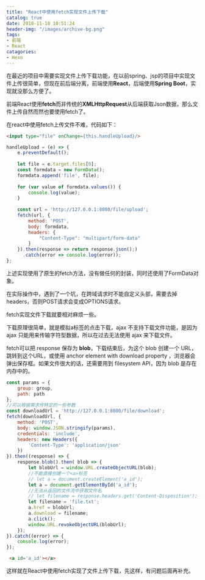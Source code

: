 ```yaml
---
title: "React中使用fetch实现文件上传下载"
catalog: true
date: 2018-11-18 10:51:24
header-img: "/images/archive-bg.png"
tags:
- 前端
- React
catagories:
- Hexo
---
```


在最近的项目中需要实现文件上传下载功能，在以前spring、jsp的项目中实现文件上传很简单，但现在前后端分离，前端使用**React**，后端使用**Spring Boot**，实现就没那么方便了。

前端React使用**fetch**而非传统的**XMLHttpRequest**从后端获取Json数据，那么文件上传自然而然也要使用fetch了。

在react中使用fetch上传文件不难，代码如下：

```html
<input type="file" onChange={this.handleUpload}/>
```

```js
handleUpload = (e) => {
	e.preventDefault();
    
    let file = e.target.files[0];
    const formdata = new FormData();
    formdata.append('file', file);
        
    for (var value of formdata.values()) {
        console.log(value);
    }
    
    const url = 'http://127.0.0.1:8080/file/upload';
    fetch(url, {
        method: 'POST',
        body: formdata,
        headers: {
            "Content-Type": "multipart/form-data"
        }
    }).then(response => return response.json();)
      .catch(error => console.log(error));
};
```

上述实现使用了原生的fetch方法，没有做任何的封装，同时还使用了FormData对象。

在实际操作中，遇到了一个坑，在跨域请求时不能自定义头部，需要去掉headers，否则POST请求会变成OPTIONS请求。

fetch实现文件下载就要相对麻烦一些。

下载原理很简单，就是模拟a标签的点击下载，ajax 不支持下载文件功能，是因为 ajax 只能用来传输字符型数据，所以在过去无法使用 ajax 来下载文件。

fetch可以把 response 保存为 **blob**，下载结束后，为这个 blob 创建一个 URL，跳转到这个URL，或使用 anchor element with download property ，浏览器会弹出保存框。如果文件很大的话，还需要用到 filesystem API，因为 blob 是存在内存中的。

```js
const params = {
    group: group,
    path: path
};
//可以根据需求传特定的一些参数
const downloadUrl = 'http://127.0.0.1:8080/file/download';
fetch(downloadUrl, {
    method: 'POST',
    body: window.JSON.stringify(params),
    credentials: 'include',
    headers: new Headers({
        'Content-Type': 'application/json'
    })
}).then((response) => {
    response.blob().then( blob => {
        let blobUrl = window.URL.createObjectURL(blob);
        //不能直接创建一个<a>标签
        // let a = document.createElement('a_id');
        let a = document.getElementById('a_id');
        //无法从返回的文件流中获取文件名
        // let filename = response.headers.get('Content-Disposition');
        let filename = 'file.txt';
        a.href = blobUrl;
        a.download = filename;
        a.click();
        window.URL.revokeObjectURL(blobUrl);
    });
}).catch((error) => {
    console.log(error);
});
```

```html
 <a id='a_id'></a>
```

这样就在React中使用fetch实现了文件上传下载，先这样，有问题后面再补充。